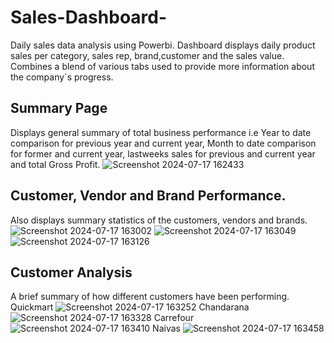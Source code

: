 # Sales-Dashboard-
Daily sales data analysis using Powerbi.
Dashboard displays daily product sales per category, sales rep, brand,customer and the sales value.
Combines a blend of various tabs used to provide more information about the company´s progress.
## Summary Page
Displays general summary of total business performance i.e Year to date comparison for previous year and current year, Month to date comparison for former and current year, lastweeks sales for previous and current year and total Gross Profit.
![Screenshot 2024-07-17 162433](https://github.com/user-attachments/assets/04af6429-abcc-45a6-9994-9d547dd01c20)
## Customer, Vendor and Brand Performance.
Also displays summary statistics of the customers, vendors and brands.
![Screenshot 2024-07-17 163002](https://github.com/user-attachments/assets/906f1724-b4bd-49fc-9c09-a1ce01623470)
![Screenshot 2024-07-17 163049](https://github.com/user-attachments/assets/6f11b0a7-4179-4e10-8767-dc9a1b5c8504)
![Screenshot 2024-07-17 163126](https://github.com/user-attachments/assets/85d307ed-10c2-4b54-b297-b893299d9760)
## Customer Analysis
A brief summary of how different customers have been performing.
Quickmart
![Screenshot 2024-07-17 163252](https://github.com/user-attachments/assets/ed566466-d90f-4d27-8ee0-9135bb679f44)
Chandarana
![Screenshot 2024-07-17 163328](https://github.com/user-attachments/assets/aa70f9c3-9568-4e80-84d6-20334a162cb3)
Carrefour
![Screenshot 2024-07-17 163410](https://github.com/user-attachments/assets/fbc29bba-baea-4a9f-996d-33250c0b19bb)
Naivas
![Screenshot 2024-07-17 163458](https://github.com/user-attachments/assets/bd24e1da-6f18-4763-ac36-ba11a78191ee)
